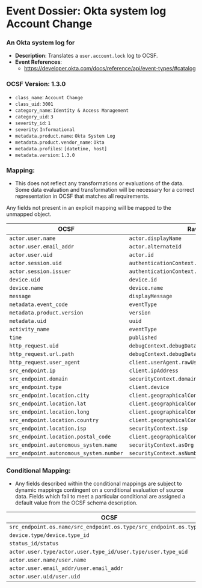 # Event Dossier: Okta system log Account Change 

### An Okta system log for 
- **Description**: Translates a `user.account.lock` log to OCSF.
- **Event References**:
  - https://developer.okta.com/docs/reference/api/event-types/#catalog

 ### OCSF Version: 1.3.0
  - `class_name`: `Account Change`
  - `class_uid`: `3001`
  - `category_name`: `Identity & Access Management`
  - `category_uid`: `3`
  - `severity_id`: `1`
  - `severity`: `Informational`
  - `metadata.product.name`: `Okta System Log`
  - `metadata.product.vendor_name`: `Okta`
  - `metadata.profiles`: `[datetime, host]`
  - `metadata.version`: `1.3.0`

### Mapping:
 - This does not reflect any transformations or evaluations of the data. Some data evaluation and transformation will be necessary for a correct representation in OCSF that matches all requirements.

Any fields not present in an explicit mapping will be mapped to the unmapped object.

| OCSF                       | Raw             |
| -------------------------- | ----------------|
|`actor.user.name`|`actor.displayName`|
|`actor.user.email_addr`|`actor.alternateId`|
|`actor.user.uid`|`actor.id`|
|`actor.session.uid`|`authenticationContext.externalSessionId`|
|`actor.session.issuer`|`authenticationContext.issuer.id`|
|`device.uid`|`device.id`|
|`device.name`|`device.name`|
|`message`|`displayMessage`|
|`metadata.event_code`|`eventType`|
|`metadata.product.version`|`version`|
|`metadata.uid`|`uuid`|
|`activity_name`|`eventType`|
|`time`|`published`|
|`http_request.uid`|`debugContext.debugData.requestId`|
|`http_request.url.path`|`debugContext.debugData.url`|
|`http_request.user_agent`|`client.userAgent.rawUserAgent`|
|`src_endpoint.ip`|`client.ipAddress`|
|`src_endpoint.domain`|`securityContext.domain`|
|`src_endpoint.type`|`client.device`|
|`src_endpoint.location.city`|`client.geographicalContext.city`|
|`src_endpoint.location.lat`|`client.geographicalContext.geolocation.lat`|
|`src_endpoint.location.long`|`client.geographicalContext.geolocation.lon`|
|`src_endpoint.location.country`|`client.geographicalContext.country`|
|`src_endpoint.location.isp`|`securityContext.isp`|
|`src_endpoint.location.postal_code`|`client.geographicalContext.postalCode`|
|`src_endpoint.autonomous_system.name`|`securityContext.asOrg`|
|`src_endpoint.autonomous_system.number`|`securityContext.asNumber`|

### Conditional Mapping:
 - Any fields described within the conditional mappings are subject to dynamic mappings contingent on a conditional evaluation of source data. Fields which fail to meet a particular conditional are assigned a default value from the OCSF schema description.

| OCSF                       | Raw             |
| -------------------------- | ----------------|
|`src_endpoint.os.name/src_endpoint.os.type/src_endpoint.os.type_id`|`client.userAgent.os`|
|`device.type/device.type_id`|`device.os_platform`|
|`status_id/status`|`outcome.result`|
|`actor.user.type/actor.user.type_id/user.type/user.type_uid`|`actor.type/target.type`|
|`actor.user.name/user.name`|`actor.displayName/target.displayName`|
|`actor.user.email_addr/user.email_addr`|`actor.alternateId/target.alternateId`|
|`actor.user.uid/user.uid`|`actor.id/target.id`|
